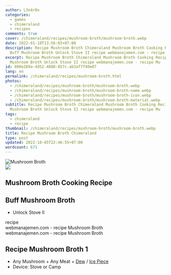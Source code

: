 ```yaml
---
author: L3n4r0x
categories:
  - games
  - chimeraland
  - recipes
comments: true
cover: /chimeraland/recipes/mushroom-broth/mushroom-broth.webp
date: 2022-01-10T13:56:03+07:00
description: Recipe Mushroom Broth Chimeraland Mushroom Broth Cooking Recipe
  Buff Mushroom Broth Unlock Stove II recipe webmanajemen.com - recipe Mu
excerpt: Recipe Mushroom Broth Chimeraland Mushroom Broth Cooking Recipe Buff
  Mushroom Broth Unlock Stove II recipe webmanajemen.com - recipe Mu
id: 600e269a-4d52-4888-857c-ab3af7f40e07
lang: en
permalink: /chimeraland/recipes/mushroom-broth.html
photos:
  - /chimeraland/recipes/mushroom-broth/mushroom-broth.webp
  - /chimeraland/recipes/mushroom-broth/mushroom-broth-name.webp
  - /chimeraland/recipes/mushroom-broth/mushroom-broth-icon.webp
  - /chimeraland/recipes/mushroom-broth/mushroom-broth-material.webp
subtitle: Recipe Mushroom Broth Chimeraland Mushroom Broth Cooking Recipe Buff
  Mushroom Broth Unlock Stove II recipe webmanajemen.com - recipe Mu
tags:
  - chimeraland
  - recipe
thumbnail: /chimeraland/recipes/mushroom-broth/mushroom-broth.webp
title: Recipe Mushroom Broth Chimeraland
type: post
updated: 2022-10-05T22:46:55+07:00
wordcount: 671
---
```


<link
  rel="stylesheet"
  href="https://rawcdn.githack.com/dimaslanjaka/Web-Manajemen/870a349/css/bootstrap-5-3-0-alpha3-wrapper.css"
/>
<section id="bootstrap-wrapper">
  <div data-bs-theme="dark">
    <div class="card mb-2">
      <div class="card-body">
        <div class="row g-0">
          <div class="col-sm-4 position-relative mb-2">
            <img
              src="https://www.webmanajemen.com/chimeraland/recipes/mushroom-broth/mushroom-broth-material.webp"
              class="card-img fit-cover w-100 h-100"
              alt="Mushroom Broth"
              data-fancybox="true"
            />
          </div>
          <div class="col-sm-8 mb-2">
            <div class="card-body">
              <div class="d-flex flex-row align-items-center mb-3">
                <img
                  class="d-inline-block me-2"
                  src="https://www.webmanajemen.com/chimeraland/recipes/mushroom-broth/mushroom-broth-icon.webp"
                  width="auto"
                  height="auto"
                  style="vertical-align: middle"
                />
                <h2 class="fs-5">Mushroom Broth Cooking Recipe</h2>
              </div>
              <h2 class="card-title fs-5">Buff Mushroom Broth</h2>
              <div class="card-text">
                <ul>
                  <li>Unlock Stove II</li>
                </ul>
              </div>
              <span class="badge rounded-pill">recipe</span>
            </div>
            <div class="card-footer text-end text-muted mt-auto">
              webmanajemen.com - recipe Mushroom Broth
            </div>
          </div>
        </div>
      </div>
      <div class="card-footer text-end text-muted">
        webmanajemen.com - recipe Mushroom Broth
      </div>
    </div>
    <div class="row mb-2">
      <div class="col-12 col-lg-6 recipe-item mb-2">
        <div class="card">
          <div class="card-body">
            <h2 class="card-title fs-5">Recipe Mushroom Broth 1</h2>
            <div class="card-text">
              <ul>
                <li>
                  Any Mushroom<span> + </span>Any Meat<span> + </span
                  ><a
                    class="text-decoration-none text-primary"
                    href="/chimeraland/materials/dew.html"
                    >Dew</a
                  ><span> / </span
                  ><a
                    class="text-decoration-none text-primary"
                    href="/chimeraland/materials/ice-piece.html"
                    >Ice Piece</a
                  >
                </li>
                <li>Device: Stove or Camp</li>
              </ul>
            </div>
          </div>
        </div>
      </div>
    </div>
  </div>
</section>